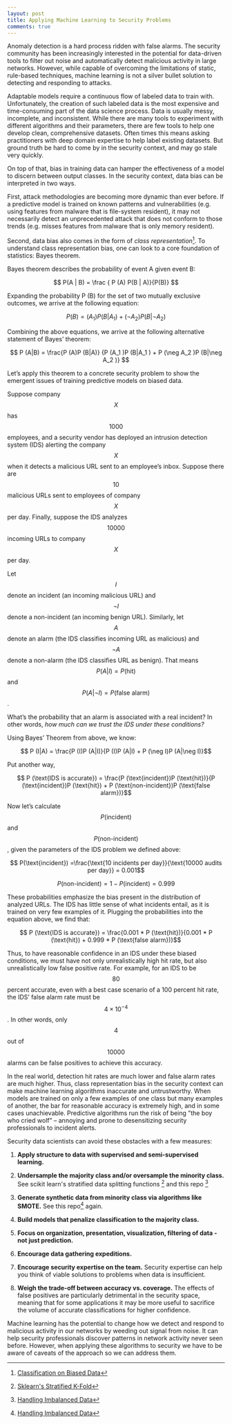 ```yaml
---
layout: post
title: Applying Machine Learning to Security Problems
comments: true
---
```


Anomaly detection is a hard process ridden with false alarms. The security community has been increasingly interested in the potential for data-driven tools to filter out noise and automatically detect malicious activity in large networks. However, while capable of overcoming the limitations of static, rule-based techniques, machine learning is not a silver bullet solution to detecting and responding to attacks.

Adaptable models require a continuous flow of labeled data to train with. Unfortunately, the creation of such labeled data is the most expensive and time-consuming part of the data science process. Data is usually messy, incomplete, and inconsistent. While there are many tools to experiment with different algorithms and their parameters, there are few tools to help one develop clean, comprehensive datasets. Often times this means asking practitioners with deep domain expertise to help label existing datasets. But ground truth be hard to come by in the security context, and may go stale very quickly.

On top of that, bias in training data can hamper the effectiveness of a model to discern between output classes. In the security context, data bias can be interpreted in two ways.

First, attack methodologies are becoming more dynamic than ever before. If a predictive model is trained on known patterns and vulnerabilities (e.g. using features from malware that is file-system resident), it may not necessarily detect an unprecedented attack that does not conform to those trends (e.g. misses features from malware that is only memory resident).

Second, data bias also comes in the form of *class representation*[^1]. To understand class representation bias, one can look to a core foundation of statistics: Bayes theorem.


Bayes theorem describes the probability of event A given event B:

$$ P(A | B) = \frac { P (A) P(B | A)}{P(B)} $$

Expanding the probability P (B) for the set of two mutually exclusive outcomes, we arrive at the following equation:

$$ P (B) = (A_1 )P (B|A_1 ) + (\neg A_2 )P (B|\neg A_2 ) $$

Combining the above equations, we arrive at the following alternative statement of Bayes’ theorem:

$$ P (A|B) = \frac{P (A)P (B|A)} {P (A_1 )P (B|A_1 ) + P (\neg A_2 )P (B|\neg A_2 )} $$

Let’s apply this theorem to a concrete security problem to show the emergent issues of training predictive models on biased data.

Suppose company $$X$$ has $$1000$$ employees, and a security vendor has deployed an intrusion detection system (IDS) alerting the company $$X$$ when it detects a malicious URL sent to an employee’s inbox. Suppose there are $$10$$ malicious URLs sent to employees of company $$X$$ per day. Finally, suppose the IDS analyzes $$10000$$ incoming URLs to company $$X$$ per day.

Let $$I$$ denote an incident (an incoming malicious URL) and $$\neg I$$ denote a non-incident (an incoming benign URL).
Similarly, let $$A$$ denote an alarm (the IDS classifies incoming URL as malicious) and $$\neg A$$ denote a non-alarm (the
IDS classifies URL as benign). That means $$P (A|I) = P (\text{hit})$$ and $$P (A| \neg I) =
P (\text{false alarm})$$.


What’s the probability that an alarm is associated with a real incident? In other words, *how much can we trust the IDS under these conditions?*

Using Bayes’ Theorem from above, we know:

$$ P (I|A) = \frac{P (I)P (A|I)}{P (I)P (A|I) + P (\neg I)P (A|\neg I)}$$

Put another way,

$$ P (\text{IDS is accurate}) = \frac{P (\text{incident})P (\text{hit})}{P (\text{incident})P (\text{hit}) + P (\text{non-incident})P (\text{false alarm})}$$

Now let’s calculate $$P(\text{incident})$$ and $$P(\text{non-incident})$$, given the parameters of the IDS problem we defined above:


$$ P(\text{incident}) =\frac{\text{10 incidents per day}}{\text{10000 audits per day}} = 0.001$$

$$ P (\text{non-incident}) = 1 − P (\text{incident}) = 0.999$$

These probabilities emphasize the bias present in the distribution of analyzed URLs. The IDS has little sense of what incidents entail, as it is trained on very few examples of it. Plugging the probabilities into the equation above, we find that:

$$ P (\text{IDS is accurate}) = \frac{0.001 * P (\text{hit})}{0.001 * P (\text{hit}) + 0.999 * P (\text{false alarm})}$$

Thus, to have reasonable confidence in an IDS under these biased conditions, we must have not only unrealistically high hit rate, but also unrealistically low false positive rate. For example, for an IDS to be $$80$$ percent accurate, even with a best case scenario of a 100 percent hit rate, the IDS’ false alarm rate must be $$4 \times 10^{−4}$$ . In other words, only $$4$$ out of $$10000$$ alarms can be false
positives to achieve this accuracy.

In the real world, detection hit rates are much lower and false alarm rates are much higher. Thus, class representation bias in the security context can make machine learning algorithms inaccurate and untrustworthy. When models are trained on only a few examples of one class but many examples of another, the bar for reasonable accuracy is extremely high, and in some cases unachievable. Predictive algorithms run the risk of being ”the boy who cried wolf” – annoying and prone to desensitizing security professionals to incident alerts.

Security data scientists can avoid these obstacles with a few measures:

1) **Apply structure to data with supervised and semi-supervised learning.**

2) **Undersample the majority class and/or oversample the minority class.** See scikit learn's stratified data splitting functions [^2] and this repo [^3]

3) **Generate synthetic data from minority class via algorithms like SMOTE.** See this repo[^3] again.

5) **Build models that penalize classification to the majority class.**

6) **Focus on organization, presentation, visualization, filtering of data - not just prediction.**

7) **Encourage data gathering expeditions.**

8) **Encourage security expertise on the team.** Security expertise can help you think of viable solutions to problems when data is insufficient.

9) **Weigh the trade-off between accuracy vs. coverage.** The effects of false positives are particularly detrimental in the security space, meaning that for some applications it may be more useful to sacrifice the volume of accurate classifications for higher confidence.

Machine learning has the potential to change how we detect and respond to malicious activity in our networks by weeding out signal from noise. It can help security professionals discover patterns in network activity never seen before. However, when applying these algorithms to security we have to be aware of caveats of the approach so we can address them.

[^1]:[Classification on Biased Data](http://divac.ist.temple.edu/~vucetic/documents/vucetic01ecml.pdf)
[^2]:[Sklearn's Stratified K-Fold](http://scikit-learn.org/stable/modules/generated/sklearn.cross_validation.StratifiedKFold.html#sklearn.cross_validation.StratifiedKFold)
[^3]:[Handling Imbalanced Data](https://github.com/fmfn/UnbalancedDataset)
